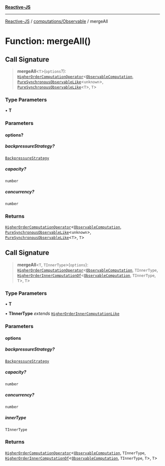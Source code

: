 [**Reactive-JS**](../../../README.md)

***

[Reactive-JS](../../../README.md) / [computations/Observable](../README.md) / mergeAll

# Function: mergeAll()

## Call Signature

> **mergeAll**\<`T`\>(`options`?): [`HigherOrderComputationOperator`](../../type-aliases/HigherOrderComputationOperator.md)\<[`ObservableComputation`](../interfaces/ObservableComputation.md), [`PureSynchronousObservableLike`](../../interfaces/PureSynchronousObservableLike.md)\<`unknown`\>, [`PureSynchronousObservableLike`](../../interfaces/PureSynchronousObservableLike.md)\<`T`\>, `T`\>

### Type Parameters

• **T**

### Parameters

#### options?

##### backpressureStrategy?

[`BackpressureStrategy`](../../../utils/type-aliases/BackpressureStrategy.md)

##### capacity?

`number`

##### concurrency?

`number`

### Returns

[`HigherOrderComputationOperator`](../../type-aliases/HigherOrderComputationOperator.md)\<[`ObservableComputation`](../interfaces/ObservableComputation.md), [`PureSynchronousObservableLike`](../../interfaces/PureSynchronousObservableLike.md)\<`unknown`\>, [`PureSynchronousObservableLike`](../../interfaces/PureSynchronousObservableLike.md)\<`T`\>, `T`\>

## Call Signature

> **mergeAll**\<`T`, `TInnerType`\>(`options`): [`HigherOrderComputationOperator`](../../type-aliases/HigherOrderComputationOperator.md)\<[`ObservableComputation`](../interfaces/ObservableComputation.md), `TInnerType`, [`HigherOrderInnerComputationOf`](../../type-aliases/HigherOrderInnerComputationOf.md)\<[`ObservableComputation`](../interfaces/ObservableComputation.md), `TInnerType`, `T`\>, `T`\>

### Type Parameters

• **T**

• **TInnerType** *extends* [`HigherOrderInnerComputationLike`](../../type-aliases/HigherOrderInnerComputationLike.md)

### Parameters

#### options

##### backpressureStrategy?

[`BackpressureStrategy`](../../../utils/type-aliases/BackpressureStrategy.md)

##### capacity?

`number`

##### concurrency?

`number`

##### innerType

`TInnerType`

### Returns

[`HigherOrderComputationOperator`](../../type-aliases/HigherOrderComputationOperator.md)\<[`ObservableComputation`](../interfaces/ObservableComputation.md), `TInnerType`, [`HigherOrderInnerComputationOf`](../../type-aliases/HigherOrderInnerComputationOf.md)\<[`ObservableComputation`](../interfaces/ObservableComputation.md), `TInnerType`, `T`\>, `T`\>
